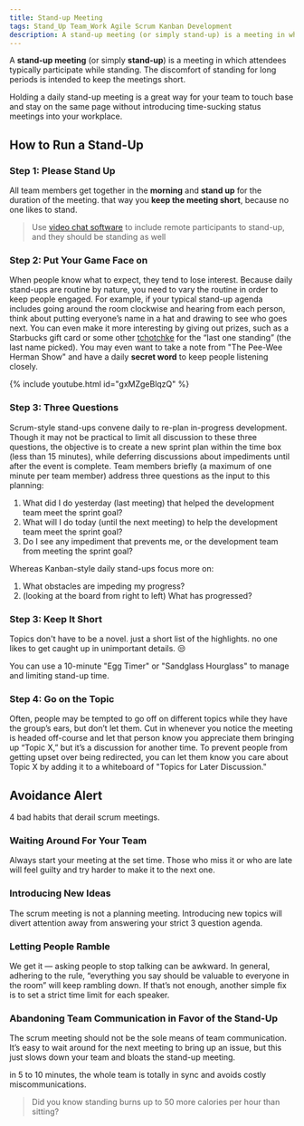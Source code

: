 ```yaml
---
title: Stand-up Meeting
tags: Stand_Up Team_Work Agile Scrum Kanban Development
description: A stand-up meeting (or simply stand-up) is a meeting in which attendees typically participate while standing. The discomfort of standing for long periods is intended to keep the meetings short.
---
```


A **stand-up meeting** (or simply **stand-up**) is a meeting in which attendees typically participate while standing. The discomfort of standing for long periods is intended to keep the meetings short.

Holding a daily stand-up meeting is a great way for your team to touch base and stay on the same page without introducing time-sucking status meetings into your workplace.

## How to Run a Stand-Up

### Step 1: Please Stand Up

All team members get together in the **morning** and **stand up** for the duration of the meeting. that way you **keep the meeting short**, because no one likes to stand.

> Use [video chat software](https://www.google.com/search?q=video+chat+software) to include remote participants to stand-up, and they should be standing as well

### Step 2: Put Your Game Face on

When people know what to expect, they tend to lose interest. Because daily stand-ups are routine by nature, you need to vary the routine in order to keep people engaged. For example, if your typical stand-up agenda includes going around the room clockwise and hearing from each person, think about putting everyone’s name in a hat and drawing to see who goes next. You can even make it more interesting by giving out prizes, such as a Starbucks gift card or some other [tchotchke](https://en.wikipedia.org/wiki/Tchotchke) for the “last one standing” (the last name picked). You may even want to take a note from "The Pee-Wee Herman Show" and have a daily **secret word** to keep people listening closely.

{% include youtube.html id="gxMZgeBlqzQ" %}

### Step 3: Three Questions

Scrum-style stand-ups convene daily to re-plan in-progress development. Though it may not be practical to limit all discussion to these three questions, the objective is to create a new sprint plan within the time box (less than 15 minutes), while deferring discussions about impediments until after the event is complete. Team members briefly (a maximum of one minute per team member) address three questions as the input to this planning:

1. What did I do yesterday (last meeting) that helped the development team meet the sprint goal?
2. What will I do today (until the next meeting) to help the development team meet the sprint goal?
3. Do I see any impediment that prevents me, or the development team from meeting the sprint goal?

Whereas Kanban-style daily stand-ups focus more on:

1. What obstacles are impeding my progress?
2. (looking at the board from right to left) What has progressed?

### Step 3: Keep It Short

Topics don't have to be a novel. just a short list of the highlights. no one likes to get caught up in unimportant details. :unamused:

You can use a 10-minute "Egg Timer" or "Sandglass Hourglass" to manage and limiting stand-up time.

### Step 4: Go on the Topic

Often, people may be tempted to go off on different topics while they have the group’s ears, but don’t let them. Cut in whenever you notice the meeting is headed off-course and let that person know you appreciate them bringing up “Topic X,” but it’s a discussion for another time. To prevent people from getting upset over being redirected, you can let them know you care about Topic X by adding it to a whiteboard of "Topics for Later Discussion."

## Avoidance Alert

4 bad habits that derail scrum meetings.

### Waiting Around For Your Team

Always start your meeting at the set time. Those who miss it or who are late will feel guilty and try harder to make it to the next one.

### Introducing New Ideas

The scrum meeting is not a planning meeting. Introducing new topics will divert attention away from answering your strict 3 question agenda.

### Letting People Ramble

We get it — asking people to stop talking can be awkward. In general, adhering to the rule, “everything you say should be valuable to everyone in the room” will keep rambling down. If that’s not enough, another simple fix is to set a strict time limit for each speaker.

### Abandoning Team Communication in Favor of the Stand-Up

The scrum meeting should not be the sole means of team communication. It’s easy to wait around for the next meeting to bring up an issue, but this just slows down your team and bloats the stand-up meeting.

in 5 to 10 minutes, the whole team is totally in sync and avoids costly miscommunications.

> Did you know standing burns up to 50 more calories per hour than sitting?
